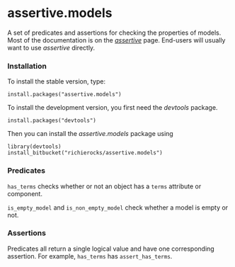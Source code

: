 # assertive.models

A set of predicates and assertions for checking the properties of models.  Most of the documentation is on the *[assertive](https://bitbucket.org/richierocks/assertive)* page.  End-users will usually want to use *assertive* directly.


### Installation

To install the stable version, type:

```{r}
install.packages("assertive.models")
```

To install the development version, you first need the *devtools* package.

```{r}
install.packages("devtools")
```

Then you can install the *assertive.models* package using

```{r}
library(devtools)
install_bitbucket("richierocks/assertive.models")
```

### Predicates

`has_terms` checks whether or not an object has a `terms` attribute or 
component.

`is_empty_model` and `is_non_empty_model` check whether a model is empty or not.

### Assertions

Predicates all return a single logical value and have one corresponding assertion.
For example, `has_terms` has `assert_has_terms`.
